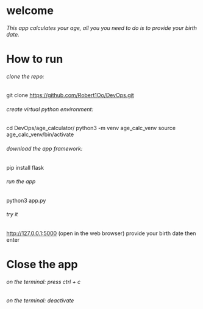 # welcome

###### This app calculates your age, all you you need to do is to provide your birth date.



# How to run

###### clone the repo: 
git clone https://github.com/Robert1Oo/DevOps.git

###### create virtual python environment:
cd DevOps/age_calculator/
python3 -m venv age_calc_venv
source age_calc_venv/bin/activate

###### download the app framework:
pip install flask

###### run the app
python3 app.py

###### try it
http://127.0.0.1:5000 (open in the web browser)
provide your birth date then enter

# Close the app

###### on the terminal: press ctrl + c

###### on the terminal: deactivate
